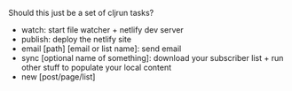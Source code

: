 Should this just be a set of cljrun tasks?

- watch: start file watcher + netlify dev server
- publish: deploy the netlify site
- email [path] [email or list name]: send email
- sync [optional name of something]: download your subscriber list + run other stuff to populate your local content
- new [post/page/list]
